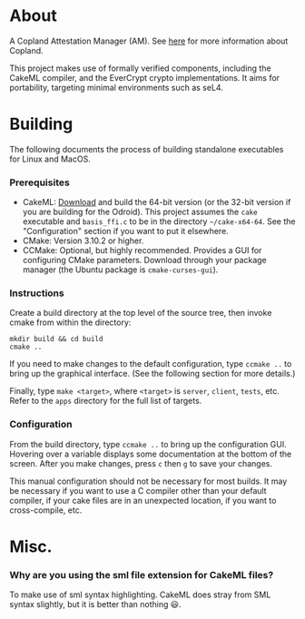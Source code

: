 # About
A Copland Attestation Manager (AM). See [here](https://ku-sldg.github.io/copland/) for more information about Copland.

This project makes use of formally verified components, including the CakeML compiler, and the EverCrypt crypto implementations. It aims for portability, targeting minimal environments such as seL4.

# Building

The following documents the process of building standalone executables for Linux and MacOS.

### Prerequisites
- CakeML: [Download](https://cakeml.org/download.html) and build the 64-bit version (or the 32-bit version if you are building for the Odroid). This project assumes the `cake` executable and `basis_ffi.c` to be in the directory `~/cake-x64-64`. See the "Configuration" section if you want to put it elsewhere.
- CMake: Version 3.10.2 or higher.
- CCMake: Optional, but highly recommended. Provides a GUI for configuring CMake parameters. Download through your package manager (the Ubuntu package is `cmake-curses-gui`).

### Instructions
Create a build directory at the top level of the source tree, then invoke cmake from within the directory:

    mkdir build && cd build
    cmake ..

If you need to make changes to the default configuration, type `ccmake ..` to bring up the graphical interface. (See the following section for more details.)

Finally, type `make <target>`, where `<target>` is `server`, `client`, `tests`, etc. Refer to the `apps` directory for the full list of targets.

### Configuration
From the build directory, type `ccmake ..` to bring up the configuration GUI. Hovering over a variable displays some documentation at the bottom of the screen. After you make changes, press `c` then `g` to save your changes.

This manual configuration should not be necessary for most builds. It may be necessary if you want to use a C compiler other than your default compiler, if your cake files are in an unexpected location, if you want to cross-compile, etc.

# Misc.

### Why are you using the sml file extension for CakeML files?
To make use of sml syntax highlighting. CakeML does stray from SML syntax slightly, but it is better than nothing 😃.
